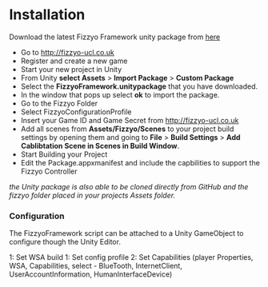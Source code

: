 # Installation

Download the latest Fizzyo Framework unity package from [here](https://github.com/Fizzyo/FizzyoFramework-Unity/releases)

- Go to <http://fizzyo-ucl.co.uk>
- Register and create a new game
- Start your new project in Unity
- From Unity **select Assets** > **Import Package** > **Custom Package**
- Select the **FizzyoFramework.unitypackage** that you have downloaded.
- In the window that pops up select **ok** to import the package.
- Go to the Fizzyo Folder
- Select FizzyoConfigurationProfile
- Insert your Game ID and Game Secret from <http://fizzyo-ucl.co.uk>
- Add all scenes from **Assets/Fizzyo/Scenes** to your project build settings by opening them and going to **File** > **Build Settings** > **Add Cablibtation Scene in Scenes in Build Window**.
- Start Building your Project
- Edit the Package.appxmanifest and include the capbilities to support the Fizzyo Controller

*the Unity package is also able to be cloned directly from GitHub and the fizzyo folder placed in your projects Assets folder.*

### Configuration

The FizzyoFramework script can be attached to a Unity GameObject to configure though the Unity Editor.


1: Set WSA build
1: Set config profile
2: Set Capabilities (player Properties, WSA, Capabilities, select - BlueTooth, InternetClient, UserAccountInformation, HumanInterfaceDevice)